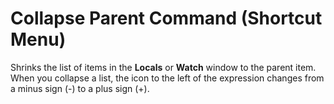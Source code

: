 
# Collapse Parent Command (Shortcut Menu)

Shrinks the list of items in the  **Locals** or **Watch** window to the parent item. When you collapse a list, the icon to the left of the expression changes from a minus sign (-) to a plus sign (+).

